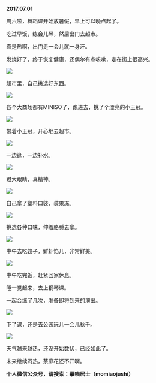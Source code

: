 
          
            
**2017.07.01**

周六啦，舞蹈课开始放暑假，早上可以晚点起了。

吃过早饭，练会儿琴，然后出门去超市。

真是热啊，出门走一会儿就一身汗。

发烧好了，终于恢复健康，还偶尔有点咳嗽，走在街上很高兴。




![](img/51001-e7b5736f47b7231a.jpg)




超市里，自己挑选好东西。




![](img/51001-e2fff501f3b988d4.jpg)




各个大商场都有MINISO了，跑进去，挑了个漂亮的小王冠。




![](img/51001-0395fd6dd1d13161.jpg)




带着小王冠，开心地去超市。




![](img/51001-136344cf7f3355e6.jpg)




一边逛，一边补水。




![](img/51001-9971f99538254c31.jpg)




瞪大眼睛，真精神。




![](img/51001-cda6731180942630.jpg)




自己拿了塑料口袋，装果冻。




![](img/51001-f87fe62ea0e5951f.jpg)




挑选各种口味，伸着胳膊去拿。




![](img/51001-dd8d122d90b7ee1a.jpg)




中午去吃饺子，鲜虾馅儿，非常鲜美。




![](img/51001-ef918492d0a9e5c4.jpg)




中午吃完饭，赶紧回家休息。

睡一觉起来，去上钢琴课。

一起合练了几次，准备即将到来的演出。




![](img/51001-9144ab363f69e997.jpg)




下了课，还是去公园玩儿一会儿秋千。




![](img/51001-fcfdc91fbdd822bf.jpg)




天气越来越热，还没开始数伏，已经如此了。

未来继续闷热，荼靡花还不开啊。


**个人微信公众号，请搜索：摹喵居士（momiaojushi）**

          
        